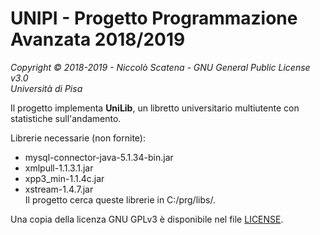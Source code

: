 # UNIPI - Progetto Programmazione Avanzata 2018/2019  
*Copyright © 2018-2019 - Niccolò Scatena - GNU General Public License v3.0*  
*Università di Pisa*  

Il progetto implementa **UniLib**, un libretto universitario multiutente con statistiche sull'andamento.  

Librerie necessarie (non fornite):  
- mysql-connector-java-5.1.34-bin.jar  
- xmlpull-1.1.3.1.jar  
- xpp3_min-1.1.4c.jar  
- xstream-1.4.7.jar  
Il progetto cerca queste librerie in C:/prg/libs/.

Una copia della licenza GNU GPLv3 è disponibile nel file [LICENSE](LICENSE).  

